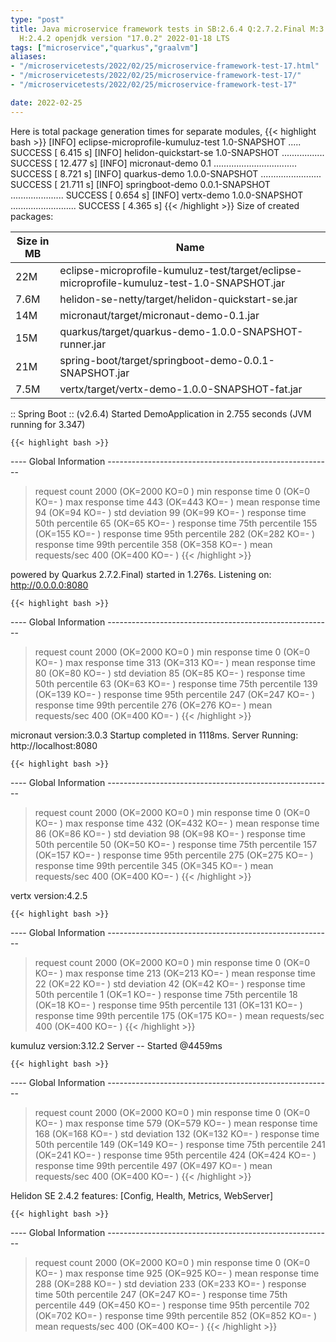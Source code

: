 ```yaml
---
type: "post"
title: Java microservice framework tests in SB:2.6.4 Q:2.7.2.Final M:3.3.3 V:4.2.5
  H:2.4.2 openjdk version "17.0.2" 2022-01-18 LTS
tags: ["microservice","quarkus","graalvm"]
aliases:
- "/microservicetests/2022/02/25/microservice-framework-test-17.html"
- "/microservicetests/2022/02/25/microservice-framework-test-17/"
- "/microservicetests/2022/02/25/microservice-framework-test-17"

date: 2022-02-25
---
```

 
Here is total package generation times for separate modules,
{{< highlight bash >}}
[INFO] eclipse-microprofile-kumuluz-test 1.0-SNAPSHOT ..... SUCCESS [  6.415 s]
[INFO] helidon-quickstart-se 1.0-SNAPSHOT ................. SUCCESS [ 12.477 s]
[INFO] micronaut-demo 0.1 ................................. SUCCESS [  8.721 s]
[INFO] quarkus-demo 1.0.0-SNAPSHOT ........................ SUCCESS [ 21.711 s]
[INFO] springboot-demo 0.0.1-SNAPSHOT ..................... SUCCESS [  0.654 s]
[INFO] vertx-demo 1.0.0-SNAPSHOT .......................... SUCCESS [  4.365 s]
{{< /highlight >}}
Size of created packages:

| Size in MB |  Name |
|------------|-------|
| 22M | eclipse-microprofile-kumuluz-test/target/eclipse-microprofile-kumuluz-test-1.0-SNAPSHOT.jar |
| 7.6M | helidon-se-netty/target/helidon-quickstart-se.jar |
| 14M | micronaut/target/micronaut-demo-0.1.jar |
| 15M | quarkus/target/quarkus-demo-1.0.0-SNAPSHOT-runner.jar |
| 21M | spring-boot/target/springboot-demo-0.0.1-SNAPSHOT.jar |
| 7.5M | vertx/target/vertx-demo-1.0.0-SNAPSHOT-fat.jar |


:: Spring Boot :: (v2.6.4) Started DemoApplication in 2.755 seconds (JVM running for 3.347)

    {{< highlight bash >}}
---- Global Information --------------------------------------------------------
> request count                                       2000 (OK=2000   KO=0     )
> min response time                                      0 (OK=0      KO=-     )
> max response time                                    443 (OK=443    KO=-     )
> mean response time                                    94 (OK=94     KO=-     )
> std deviation                                         99 (OK=99     KO=-     )
> response time 50th percentile                         65 (OK=65     KO=-     )
> response time 75th percentile                        155 (OK=155    KO=-     )
> response time 95th percentile                        282 (OK=282    KO=-     )
> response time 99th percentile                        358 (OK=358    KO=-     )
> mean requests/sec                                    400 (OK=400    KO=-     )
{{< /highlight >}}

powered by Quarkus 2.7.2.Final) started in 1.276s. Listening on: http://0.0.0.0:8080

    {{< highlight bash >}}
---- Global Information --------------------------------------------------------
> request count                                       2000 (OK=2000   KO=0     )
> min response time                                      0 (OK=0      KO=-     )
> max response time                                    313 (OK=313    KO=-     )
> mean response time                                    80 (OK=80     KO=-     )
> std deviation                                         85 (OK=85     KO=-     )
> response time 50th percentile                         63 (OK=63     KO=-     )
> response time 75th percentile                        139 (OK=139    KO=-     )
> response time 95th percentile                        247 (OK=247    KO=-     )
> response time 99th percentile                        276 (OK=276    KO=-     )
> mean requests/sec                                    400 (OK=400    KO=-     )
{{< /highlight >}}

micronaut version:3.0.3 Startup completed in 1118ms. Server Running: http://localhost:8080

    {{< highlight bash >}}
---- Global Information --------------------------------------------------------
> request count                                       2000 (OK=2000   KO=0     )
> min response time                                      0 (OK=0      KO=-     )
> max response time                                    432 (OK=432    KO=-     )
> mean response time                                    86 (OK=86     KO=-     )
> std deviation                                         98 (OK=98     KO=-     )
> response time 50th percentile                         50 (OK=50     KO=-     )
> response time 75th percentile                        157 (OK=157    KO=-     )
> response time 95th percentile                        275 (OK=275    KO=-     )
> response time 99th percentile                        345 (OK=345    KO=-     )
> mean requests/sec                                    400 (OK=400    KO=-     )
{{< /highlight >}}

vertx version:4.2.5

    {{< highlight bash >}}
---- Global Information --------------------------------------------------------
> request count                                       2000 (OK=2000   KO=0     )
> min response time                                      0 (OK=0      KO=-     )
> max response time                                    213 (OK=213    KO=-     )
> mean response time                                    22 (OK=22     KO=-     )
> std deviation                                         42 (OK=42     KO=-     )
> response time 50th percentile                          1 (OK=1      KO=-     )
> response time 75th percentile                         18 (OK=18     KO=-     )
> response time 95th percentile                        131 (OK=131    KO=-     )
> response time 99th percentile                        175 (OK=175    KO=-     )
> mean requests/sec                                    400 (OK=400    KO=-     )
{{< /highlight >}}

kumuluz version:3.12.2 Server -- Started @4459ms

    {{< highlight bash >}}
---- Global Information --------------------------------------------------------
> request count                                       2000 (OK=2000   KO=0     )
> min response time                                      0 (OK=0      KO=-     )
> max response time                                    579 (OK=579    KO=-     )
> mean response time                                   168 (OK=168    KO=-     )
> std deviation                                        132 (OK=132    KO=-     )
> response time 50th percentile                        149 (OK=149    KO=-     )
> response time 75th percentile                        241 (OK=241    KO=-     )
> response time 95th percentile                        424 (OK=424    KO=-     )
> response time 99th percentile                        497 (OK=497    KO=-     )
> mean requests/sec                                    400 (OK=400    KO=-     )
{{< /highlight >}}

Helidon SE 2.4.2 features: [Config, Health, Metrics, WebServer]

    {{< highlight bash >}}
---- Global Information --------------------------------------------------------
> request count                                       2000 (OK=2000   KO=0     )
> min response time                                      0 (OK=0      KO=-     )
> max response time                                    925 (OK=925    KO=-     )
> mean response time                                   288 (OK=288    KO=-     )
> std deviation                                        233 (OK=233    KO=-     )
> response time 50th percentile                        247 (OK=247    KO=-     )
> response time 75th percentile                        449 (OK=450    KO=-     )
> response time 95th percentile                        702 (OK=702    KO=-     )
> response time 99th percentile                        852 (OK=852    KO=-     )
> mean requests/sec                                    400 (OK=400    KO=-     )
{{< /highlight >}}
